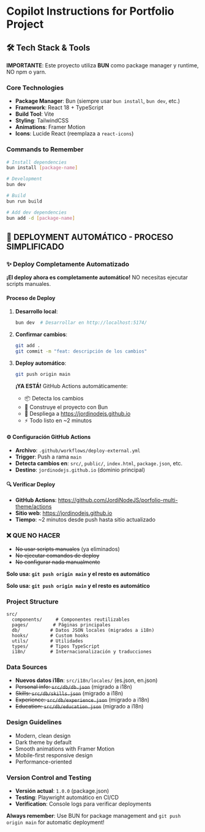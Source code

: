 # Copilot Instructions for Portfolio Project

## 🛠️ Tech Stack & Tools

**IMPORTANTE**: Este proyecto utiliza **BUN** como package manager y runtime, NO npm o yarn.

### Core Technologies

- **Package Manager**: Bun (siempre usar `bun install`, `bun dev`, etc.)
- **Framework**: React 18 + TypeScript
- **Build Tool**: Vite
- **Styling**: TailwindCSS
- **Animations**: Framer Motion
- **Icons**: Lucide React (reemplaza a `react-icons`)

### Commands to Remember

```bash
# Install dependencies
bun install [package-name]

# Development
bun dev

# Build
bun run build

# Add dev dependencies
bun add -d [package-name]
```

## 🚀 DEPLOYMENT AUTOMÁTICO - PROCESO SIMPLIFICADO

### ✨ Deploy Completamente Automatizado

**¡El deploy ahora es completamente automático!** NO necesitas ejecutar scripts manuales.

#### Proceso de Deploy

1. **Desarrollo local**:

   ```bash
   bun dev  # Desarrollar en http://localhost:5174/
   ```

2. **Confirmar cambios**:

   ```bash
   git add .
   git commit -m "feat: descripción de los cambios"
   ```

3. **Deploy automático**:

   ```bash
   git push origin main
   ```

   **¡YA ESTÁ!** GitHub Actions automáticamente:

   - 📦 Detecta los cambios
   - 🔨 Construye el proyecto con Bun
   - 🚀 Despliega a https://jordinodejs.github.io
   - ⚡ Todo listo en ~2 minutos

#### ⚙️ Configuración GitHub Actions

- **Archivo**: `.github/workflows/deploy-external.yml`
- **Trigger**: Push a rama `main`
- **Detecta cambios en**: `src/`, `public/`, `index.html`, `package.json`, etc.
- **Destino**: `jordinodejs.github.io` (dominio principal)

#### 🔍 Verificar Deploy

- **GitHub Actions**: https://github.com/JordiNodeJS/porfolio-multi-theme/actions
- **Sitio web**: https://jordinodejs.github.io
- **Tiempo**: ~2 minutos desde push hasta sitio actualizado

### ❌ QUE NO HACER

- ~~No usar scripts manuales~~ (ya eliminados)
- ~~No ejecutar comandos de deploy~~
- ~~No configurar nada manualmente~~

**Solo usa: `git push origin main` y el resto es automático**

**Solo usa: `git push origin main` y el resto es automático**

### Project Structure

```
src/
  components/     # Componentes reutilizables
  pages/         # Páginas principales
  db/           # Datos JSON locales (migrados a i18n)
  hooks/        # Custom hooks
  utils/        # Utilidades
  types/        # Tipos TypeScript
  i18n/         # Internacionalización y traducciones
```

### Data Sources

- **Nuevos datos i18n**: `src/i18n/locales/` (es.json, en.json)
- ~~Personal info: `src/db/db.json`~~ (migrado a i18n)
- ~~Skills: `src/db/skills.json`~~ (migrado a i18n)
- ~~Experience: `src/db/experience.json`~~ (migrado a i18n)
- ~~Education: `src/db/education.json`~~ (migrado a i18n)

### Design Guidelines

- Modern, clean design
- Dark theme by default
- Smooth animations with Framer Motion
- Mobile-first responsive design
- Performance-oriented

### Version Control and Testing

- **Versión actual**: `1.0.0` (package.json)
- **Testing**: Playwright automático en CI/CD
- **Verification**: Console logs para verificar deployments

**Always remember**: Use BUN for package management and `git push origin main` for automatic deployment!
